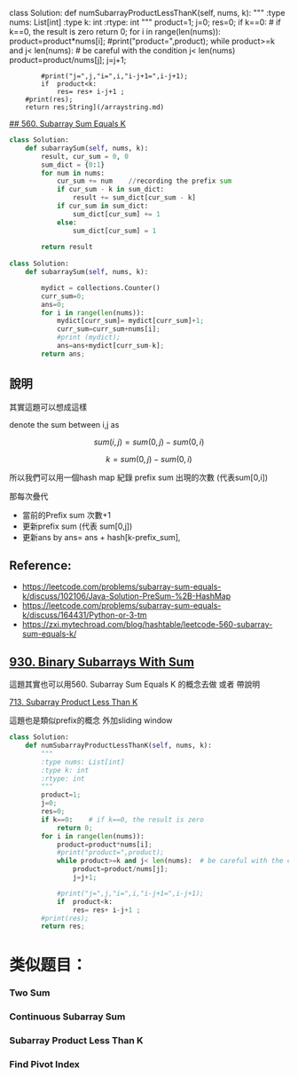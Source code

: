 class Solution:
    def numSubarrayProductLessThanK(self, nums, k):
        """
        :type nums: List[int]
        :type k: int
        :rtype: int
        """
        product=1;
        j=0;
        res=0;
        if k==0:    # if k==0, the result is zero
            return 0;
        for i in range(len(nums)):
            product=product*nums[i];
            #print("product=",product);
            while product>=k and j< len(nums):  # be careful with the condition j< len(nums)
                product=product/nums[j];
                j=j+1;
            
            #print("j=",j,"i=",i,"i-j+1=",i-j+1);
            if  product<k:
                res= res+ i-j+1 ;
        #print(res);
        return res;String](/arraystring.md)

[## 560. Subarray Sum Equals K](https://leetcode.com/problems/subarray-sum-equals-k/)

```python
class Solution:
    def subarraySum(self, nums, k):
        result, cur_sum = 0, 0
        sum_dict = {0:1}
        for num in nums:
            cur_sum += num    //recording the prefix sum
            if cur_sum - k in sum_dict:
                result += sum_dict[cur_sum - k]
            if cur_sum in sum_dict:
                sum_dict[cur_sum] += 1
            else:
                sum_dict[cur_sum] = 1
                
        return result
        
class Solution:
    def subarraySum(self, nums, k):

        mydict = collections.Counter()
        curr_sum=0;
        ans=0;
        for i in range(len(nums)):
            mydict[curr_sum]= mydict[curr_sum]+1;
            curr_sum=curr_sum+nums[i];
            #print (mydict);
            ans=ans+mydict[curr_sum-k];
        return ans;
```

## 說明

其實這題可以想成這樣

denote the sum between i,j as

$$
sum(i,j) = sum(0,j) - sum(0,i)
$$

$$
k = sum(0,j) - sum(0,i)
$$

所以我們可以用一個hash map 紀錄 prefix sum 出現的次數  (代表sum[0,i])

那每次疊代

* 當前的Prefix sum 次數+1
* 更新prefix sum (代表 sum[0,j])
* 更新ans by ans= ans + hash[k-prefix_sum], 


## Reference:
   * https://leetcode.com/problems/subarray-sum-equals-k/discuss/102106/Java-Solution-PreSum-%2B-HashMap
   * https://leetcode.com/problems/subarray-sum-equals-k/discuss/164431/Python-or-3-tm
   * https://zxi.mytechroad.com/blog/hashtable/leetcode-560-subarray-sum-equals-k/
    
## [930. Binary Subarrays With Sum](https://leetcode.com/problems/binary-subarrays-with-sum/)
這題其實也可以用560. Subarray Sum Equals K 的概念去做 
或者  帶說明


[713. Subarray Product Less Than K](https://leetcode.com/problems/subarray-product-less-than-k/)

這題也是類似prefix的概念 外加sliding window




```python
class Solution:
    def numSubarrayProductLessThanK(self, nums, k):
        """
        :type nums: List[int]
        :type k: int
        :rtype: int
        """
        product=1;
        j=0;
        res=0;
        if k==0:    # if k==0, the result is zero
            return 0;
        for i in range(len(nums)):
            product=product*nums[i];
            #print("product=",product);
            while product>=k and j< len(nums):  # be careful with the condition j< len(nums)
                product=product/nums[j];
                j=j+1;

            #print("j=",j,"i=",i,"i-j+1=",i-j+1);
            if  product<k:
                res= res+ i-j+1 ;
        #print(res);
        return res;
```


##


# 类似题目：
### Two Sum

### Continuous Subarray Sum

### Subarray Product Less Than K

### Find Pivot Index
